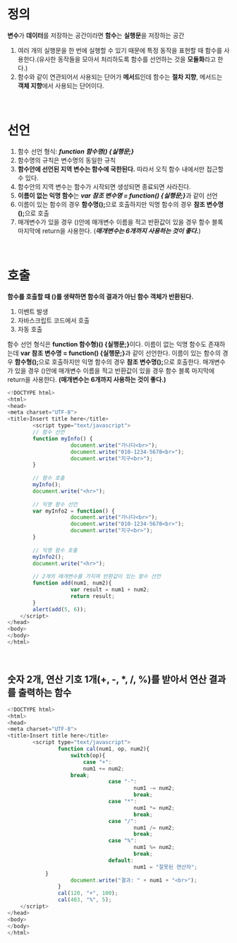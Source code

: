<h1>정의</h1>
<b>변수</b>가 <b>데이터</b>를 저장하는 공간이라면 <b>함수</b>는 <b>실행문</b>을 저장하는 공간

<ol>
        <li>여러 개의 실행문을 한 번에 실행할 수 있기 때문에 특정 동작을 표현할 때 함수를 사용한다.(유사한 동작들을 모아서 처리하도록 함수를 선언하는 것을 <b>모듈화</b>라고 한다.) </li>
        <li>함수와 같이 연관되어서 사용되는 단어가 <b>메서드</b>인데 함수는 <b>절차 지향</b>, 메서드는 <b>객체 지향</b>에서 사용되는 단어이다.</li>
</ol>

<br>

<h1>선언</h1>

<ol>
        <li>함수 선언 형식: <b><i>function 함수명() {실행문;}</b></i></li>
        <li>함수명의 규칙은 변수명의 동일한 규칙</li>
        <li><b>함수안에 선언된 지역 변수는 함수에 국한된다.</b> 따라서 오직 함수 내에서만 접근할 수 있다.</li>
        <li>함수안의 지역 변수는 함수가 시작되면 생성되면 종료되면 사라진다. </li>
        <li><b>이름이 없는 익명 함수</b>는 <b><i>var 참조 변수명 = function() {실행문;}</i></b>과 같이 선언</li>
        <li>이름이 있는 함수의 경우 <b>함수명();</b>으로 호출하지만 익명 함수의 경우 <b>참조 변수명();</b>으로 호출</li>
        <li>매개변수가 있을 경우 ()안에 매개변수 이름을 적고 반환값이 있을 경우 함수 블록 마지막에 return을 사용한다. (<b><i>매개변수는 6개까지 사용하는 것이 좋다.</i></b>)</li>
</ol>

<br>


<h1>호출</h1>


<b>함수를 호출할 때 ()를 생략하면 함수의 결과가 아닌 함수 객체가 반환된다.</b>

<ol>
        <li>이벤트 발생</li>
        <li>자바스크립트 코드에서 호출</li>
        <li>자동 호출</li>
</ol>


함수 선언 형식은 <b>function 함수형)() {실행문;}</b>이다. 이름이 없는 익명 함수도 존재하는데 <b>var 참조 변수명 = function() {실행문;}</b>과 같이 선언한다. 
이름이 있는 함수의 경우 <b>함수형();</b>으로 호출하지만 익명 함수의 경우 <b>참조 변수명();</b>으로 호출한다. 매개변수가 있을 경우 ()안에 매개변수 이름을 적고 반환값이 있을 경우 함수 블록 마지막에 return을 사용한다.
<b>(매개변수는 6개까지 사용하는 것이 좋다.)</b>

```javascript
<!DOCTYPE html>
<html>
<head>
<meta charset="UTF-8">
<title>Insert title here</title>
        <script type="text/javascript">
		// 함수 선언
		function myInfo() {
        	        document.write("가나다<br>");
        	        document.write("010-1234-5678<br>");
        	        document.write("지구<br>");
		}
 
		// 함수 호출
		myInfo();
		document.write("<hr>");
 
		// 익명 함수 선언
		var myInfo2 = function() {
        	        document.write("가나다<br>");
        	        document.write("010-1234-5678<br>");
        	        document.write("지구<br>");
		}
 
		// 익명 함수 호출
		myInfo2();
		document.write("<hr>");
 
		// 2개의 매개변수를 가지며 반환값이 있는 함수 선언
		function add(num1, num2){
        	        var result = num1 + num2;
        	        return result;
		}
		alert(add(5, 6));    
	</script>
</head>
<body> 
</body>
</html>
```

<br>


<h2>숫자 2개, 연산 기호 1개(+, -, *, /, %)를 받아서 연산 결과를 출력하는 함수</h2>

```javascript
<!DOCTYPE html>
<html>
<head>
<meta charset="UTF-8">
<title>Insert title here</title>
        <script type="text/javascript">
                function cal(num1, op, num2){
       		        switch(op){
		                case "+":
				        num1 += num2;
					break;
            	                case "-":
                                        num1 -= num2;
                                        break;
                                case "*":
                                        num1 *= num2;
                                        break;
                                case "/":
                                        num1 /= num2;
                                        break;
                                case "%":
                                        num1 %= num2;
                                        break;
                                default:
                                        num1 = "잘못된 연산자";      
			}
        	        document.write("결과: " + num1 + "<br>");
     	        }
                cal(120, "+", 100);
       	        cal(403, "%", 5);
	</script>
</head>
<body> 
</body>
</html>
```
